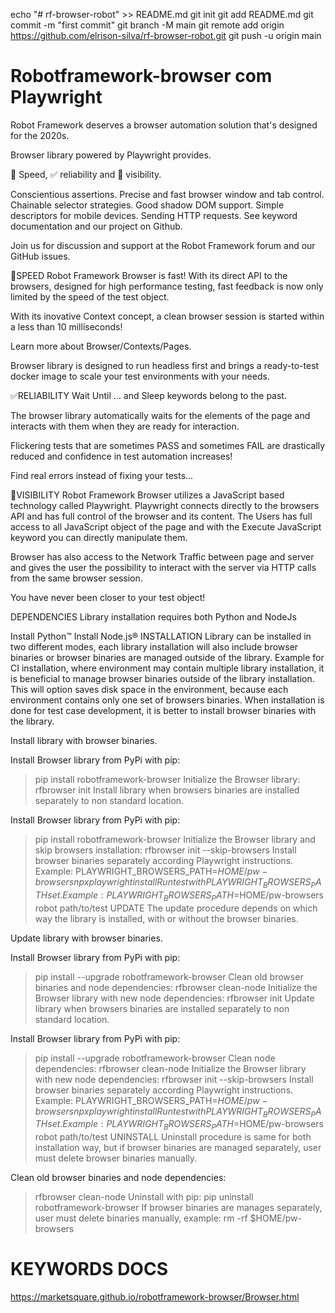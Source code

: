 echo "# rf-browser-robot" >> README.md
git init
git add README.md
git commit -m "first commit"
git branch -M main
git remote add origin https://github.com/elrison-silva/rf-browser-robot.git
git push -u origin main


# Robotframework-browser com Playwright
Robot Framework deserves a browser automation solution that's designed for the 2020s.

Browser library powered by Playwright provides.

🚀 Speed, ✅ reliability and 🔬 visibility.

Conscientious assertions.
Precise and fast browser window and tab control.
Chainable selector strategies.
Good shadow DOM support.
Simple descriptors for mobile devices.
Sending HTTP requests.
See keyword documentation and our project on Github.

Join us for discussion and support at the Robot Framework forum and our GitHub issues.

🚀SPEED
Robot Framework Browser is fast! With its direct API to the browsers, designed for high performance testing, fast feedback is now only limited by the speed of the test object.

With its inovative Context concept, a clean browser session is started within a less than 10 milliseconds!

Learn more about Browser/Contexts/Pages.

Browser library is designed to run headless first and brings a ready-to-test docker image to scale your test environments with your needs.

✅RELIABILITY
Wait Until ... and Sleep keywords belong to the past.

The browser library automatically waits for the elements of the page and interacts with them when they are ready for interaction.

Flickering tests that are sometimes PASS and sometimes FAIL are drastically reduced and confidence in test automation increases!

Find real errors instead of fixing your tests...

🔬VISIBILITY
Robot Framework Browser utilizes a JavaScript based technology called Playwright. Playwright connects directly to the browsers API and has full control of the browser and its content. The Users has full access to all JavaScript object of the page and with the Execute JavaScript keyword you can directly manipulate them.

Browser has also access to the Network Traffic between page and server and gives the user the possibility to interact with the server via HTTP calls from the same browser session.

You have never been closer to your test object!

DEPENDENCIES
Library installation requires both Python and NodeJs

Install Python™
Install Node.js®
INSTALLATION
Library can be installed in two different modes, each library installation will also include browser binaries or browser binaries are managed outside of the library. Example for CI installation, where environment may contain multiple library installation, it is beneficial to manage browser binaries outside of the library installation. This will option saves disk space in the environment, because each environment contains only one set of browsers binaries. When installation is done for test case development, it is better to install browser binaries with the library.

Install library with browser binaries.

Install Browser library from PyPi with pip:
> pip install robotframework-browser
Initialize the Browser library:
> rfbrowser init
Install library when browsers binaries are installed separately to non standard location.

Install Browser library from PyPi with pip:
> pip install robotframework-browser
Initialize the Browser library and skip browsers installation:
> rfbrowser init --skip-browsers
Install browser binaries separately according Playwright instructions. Example:
> PLAYWRIGHT_BROWSERS_PATH=$HOME/pw-browsers npx playwright install
Run test with PLAYWRIGHT_BROWSERS_PATH set. Example:
> PLAYWRIGHT_BROWSERS_PATH=$HOME/pw-browsers robot path/to/test
UPDATE
The update procedure depends on which way the library is installed, with or without the browser binaries.

Update library with browser binaries.

Install Browser library from PyPi with pip:
> pip install --upgrade robotframework-browser
Clean old browser binaries and node dependencies:
> rfbrowser clean-node
Initialize the Browser library with new node dependencies:
> rfbrowser init
Update library when browsers binaries are installed separately to non standard location.

Install Browser library from PyPi with pip:
> pip install --upgrade robotframework-browser
Clean node dependencies:
> rfbrowser clean-node
Initialize the Browser library with new node dependencies:
> rfbrowser init --skip-browsers
Install browser binaries separately according Playwright instructions. Example:
> PLAYWRIGHT_BROWSERS_PATH=$HOME/pw-browsers npx playwright install
Run test with PLAYWRIGHT_BROWSERS_PATH set. Example:
> PLAYWRIGHT_BROWSERS_PATH=$HOME/pw-browsers robot path/to/test
UNINSTALL
Uninstall procedure is same for both installation way, but if browser binaries are managed separately, user must delete browser binaries manually.

Clean old browser binaries and node dependencies:
> rfbrowser clean-node
Uninstall with pip:
> pip uninstall robotframework-browser
If browser binaries are manages separately, user must delete binaries manually, example:
> rm -rf $HOME/pw-browsers

# KEYWORDS DOCS
https://marketsquare.github.io/robotframework-browser/Browser.html